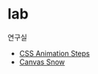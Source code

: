 # lab

연구실

- [CSS Animation Steps](https://vantamin.github.io/lab/css-animation-steps.html)
- [Canvas Snow](https://vantamin.github.io/lab/canvas-snow-effect.html)
